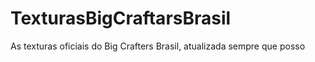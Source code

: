 # TexturasBigCraftarsBrasil
As texturas oficiais do Big Crafters Brasil, atualizada sempre que posso
